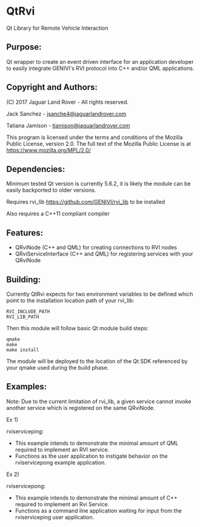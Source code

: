 # QtRvi
Qt Library for Remote Vehicle Interaction

Purpose:
----------------
Qt wrapper to create an event driven interface for an application developer to easily integrate GENIVI's RVI protocol into C++ and/or QML applications.

Copyright and Authors:
----------------
(C) 2017 Jaguar Land Rover - All rights reserved.

Jack Sanchez - <jsanche4@jaguarlandrover.com>

Tatiana Jamison - <tjamison@jaguarlandrover.com>

This program is licensed under the terms and conditions of the
Mozilla Public License, version 2.0. The full text of the
Mozilla Public License is at https://www.mozilla.org/MPL/2.0/


Dependencies:
---------------
Minimum tested Qt version is currently 5.6.2, it is likely the module can be easily backported to older versions.

Requires rvi_lib <https://github.com/GENIVI/rvi_lib> to be installed

Also requires a C++11 compliant compiler


Features:
--------------
* QRviNode (C++ and QML) for creating connections to RVI nodes
* QRviServiceInterface (C++ and QML) for registering services with your QRviNode


Building:
---------------
Currently QtRvi expects for two environment variables to be defined which point to the installation location path of your rvi_lib:
```
RVI_INCLUDE_PATH
RVI_LIB_PATH
```

Then this module will follow basic Qt module build steps:
```
qmake
make
make install
```

The module will be deployed to the location of the Qt SDK referenced by your qmake used during the build phase.

Examples:
---------------
Note: Due to the current limitation of rvi_lib, a given service cannot invoke another service which is registered on the same QRviNode.

Ex 1)

rviserviceping:
* This example intends to demonstrate the minimal amount of QML required to implement an RVI service.
* Functions as the user application to instigate behavior on the rviservicepong example application.

Ex 2)

rviservicepong:
* This example intends to demonstrate the minimal amount of C++ required to implement an Rvi Service.
* Functions as a command line application waiting for input from the rviserviceping user application.
